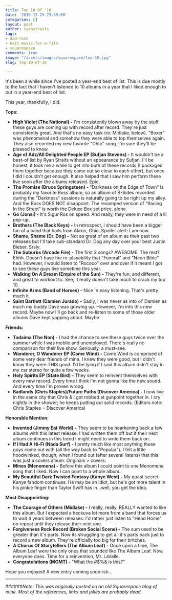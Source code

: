 ```yaml
---
title: Top 10 Of '10
date: '2010-12-29 23:39:00'
categories: []
layout: post
author: ryanstraits
tags:
- dad-rock
- exit-music-for-a-film
- squarespace
comments: true
image: "/assets/images/squarespace/top-10.jpg"
slug: top-10-of-10

---
```

It's been a while since I've posted a year-end best of list. This is due mostly to the fact that I haven't listened to 10 albums in a year that I liked enough to put in a year-end best of list.

This year, thankfully, I did.

<!-- break -->

**Tops:**

+ **High Violet (The National) -** I'm consistently blown away by the stuff these guys are coming up with record after record. They're just consistently great. And that's no easy task (re: Midlake, below). "Boxer" was phenomenal and somehow they were able to top themselves again. They also recorded my new favorite "Ohio" song. I'm sure they'll be pleased to know.
+ **Age of Adz/All Delighted People EP (Sufjan Stevens) -** It wouldn't be a best-of list by Ryan Straits without an appearance by Sufjan. I'll be honest, it took me a while to get into both of these records (I packaged them together because they came out so close to each other), but once I did I couldn't get enough. It also helped that I saw him perform these live soon after the albums released. Epic.
+ **The Promise (Bruce Springsteen) -** "Darkness on the Edge of Town" is probably my favorite Boss album, so an album of B-Sides recorded during the "Darkness" sessions is naturally going to be right up my alley. And the Boss DOES NOT disappoint. The revamped version of "Racing In the Street" is worth the Deluxe Box set price, alone.
+ **Go (Jonsi) -** It's Sigur Ros on speed. And really, they were in need of a lil pep-up.
+ **Brothers (The Black Keys) -** In retrospect, I should have been a bigger fan of a band that hails from Akron, Ohio. Spoiler alert: I am now.
+ **Shame, Shame (Dr. Dog) -** Not as great of an album as their past two releases but I'll take sub-standard Dr. Dog any day over your best Justin Bieber. Srsly.
+ **The Suburbs (Arcade Fire) -** The first 3 songs? AWESOME. The rest? Ehhh. Doesn't have the re-playability that "Funeral" and "Neon Bible" had. However, I would listen to "Rococo" over and over if it meant I got to see these guys live sometime this year.
+ **Walking On A Dream (Empire of the Sun) -** They're fun, and different, and great to workout to. See, it really doesn't take much to crack my top 10.
+ **Infinite Arms (Band of Horses) -** Nice 'n easy listening. That's pretty much it.
+ **Saint Bartlett (Damien Jurado) -** Sadly, I was never as into ol' Damien as much my buddy Dave was growing up. However, I'm into this new record. Maybe now I'll go back and re-listen to some of those older albums Dave kept yapping about. Maybe.

**Friends:**

+ **Tadaima (The Non) -** I had the chance to see these guys twice over the summer while I was mobile and unemployed. There's really no comparison for their live show. Seriously, a must-see.</li>
+ **Wanderer, O Wanderer EP (Come Wind) -** Come Wind is comprised of some very dear friends of mine. I knew they were good, but I didn't know they were THIS good. I'd be lying if I said this album didn't stay in my car stereo for quite a few weeks.
+ **Holy Spirits EP (State Bird) -** They seem to reinvent themselves with every new record. Every time I think I'm not gonna like the new sound. And every time I'm proven wrong.
+ **Badlands (Chris Staples)/Future Paths (Discover America) -** I now live in the same city that Chris & I got robbed at gunpoint together in. I cry nightly in the shower; he keeps putting out solid records. (Editors note: Chris Staples = Discover America)

**Honorable Mention:**

+ **Invented (Jimmy Eat World) -** They seem to be hearkening back a few albums with this latest release. I had written them off but if their next album continues in this trend I might need to write them back on.
+ **If I Had A Hi-Fi (Nada Surf) -** I pretty much like most anything these guys come out with (all the way back to "Popular"). I felt a little hoodwinked, though, when I found out (after several listens) that this was just a covers album. Originals > covers.
+ **Mines (Menomena) -** Before this album I could point to one Menomena song that I liked. Now I can point to a whole album.
+ **My Beautiful Dark Twisted Fantasy (Kanye West) -** My quasi-secret Kanye fandom continues. He may be an idiot, but he's got more talent in his pinkie finger than Taylor Swift has in...well, you get the idea.</li>

**Most Disappointing:**

+ **The Courage of Others (Midlake) -** I really, really, REALLY wanted to like this album. But I expected a heckuva lot more from a band that forces us to wait 4 years between releases. I'd rather just listen to "Head Home" on repeat until they release their next one.
+ **Forgiveness Rock Record (Broken Social Scene) -** The sum used to be greater than it's parts. Now its struggling to get all it's parts back just to record a new album. They're officially too big for their britches.
+ **A Chorus Of Storytellers (The Album Leaf) -** Once upon a time, The Album Leaf were the only ones that sounded like The Album Leaf. Now, everyone does. Time for a reinvention, Mr. LaValle.
+ **Congratulations (MGMT) -** "What the #$%& is this?"


Hope you enjoyed! A new entry coming soon-ish...

---

######*Note: This was originally posted on an old Squarespace blog of mine. Most of the references, links and jokes are probably dead.*
